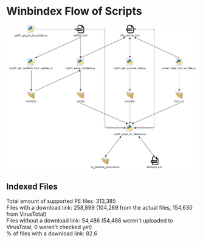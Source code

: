 # Winbindex Flow of Scripts

![winbindex-scripts-flow.png](winbindex-scripts-flow.png)

## Indexed Files

<!--FileStats-->
Total amount of supported PE files: 313,385  
Files with a download link: 258,899 (104,269 from the actual files, 154,630 from VirusTotal)  
Files without a download link: 54,486 (54,486 weren't uploaded to VirusTotal, 0 weren't checked yet)  
% of files with a download link: 82.6  
<!--/FileStats-->
